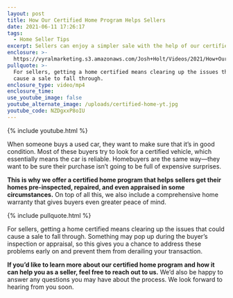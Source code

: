 ```yaml
---
layout: post
title: How Our Certified Home Program Helps Sellers
date: 2021-06-11 17:26:17
tags:
  - Home Seller Tips
excerpt: Sellers can enjoy a simpler sale with the help of our certified home program.
enclosure: >-
  https://vyralmarketing.s3.amazonaws.com/Josh+Holt/Videos/2021/How+Our+Certified+Home+Program+Helps+Sellers.mp4
pullquote: >-
  For sellers, getting a home certified means clearing up the issues that could
  cause a sale to fall through.
enclosure_type: video/mp4
enclosure_time:
use_youtube_image: false
youtube_alternate_image: /uploads/certified-home-yt.jpg
youtube_code: NZDgxxP8oIU
---
```

{% include youtube.html %}

When someone buys a used car, they want to make sure that it’s in good condition. Most of these buyers try to look for a certified vehicle, which essentially means the car is reliable. Homebuyers are the same way—they want to be sure their purchase isn’t going to be full of expensive surprises.&nbsp;

**This is why we offer a certified home program that helps sellers get their homes pre-inspected, repaired, and even appraised in some circumstances.** On top of all this, we also include a comprehensive home warranty that gives buyers even greater peace of mind.

{% include pullquote.html %}

For sellers, getting a home certified means clearing up the issues that could cause a sale to fall through. Something may pop up during the buyer’s inspection or appraisal, so this gives you a chance to address these problems early on and prevent them from derailing your transaction.

**If you’d like to learn more about our certified home program and how it can help you as a seller, feel free to reach out to us.** We’d also be happy to answer any questions you may have about the process. We look forward to hearing from you soon.
